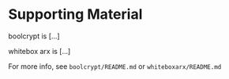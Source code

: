 # Supporting Material

boolcrypt is [...]

whitebox arx is [...]

For more info, see `boolcrypt/README.md` or `whiteboxarx/README.md`